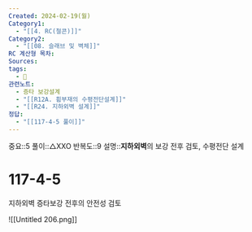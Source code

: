 ```yaml
---
Created: 2024-02-19(월)
Category1:
  - "[[4. RC(철콘)]]"
Category2:
  - "[[08. 슬래브 및 벽체]]"
RC 계산형 목차: 
Sources: 
tags:
  - 🧮
관련노트:
  - 증타 보강설계
  - "[[R12A. 휨부재의 수평전단설계]]"
  - "[[R24. 지하외벽 설계]]"
정답:
  - "[[117-4-5 풀이]]"
---
```

중요::5
풀이::△XXO
반복도::9
설명::**지하외벽**의 보강 전후 검토, 수평전단 설계
#  117-4-5



지하외벽 증타보강 전후의 안전성 검토

![[Untitled 206.png]]